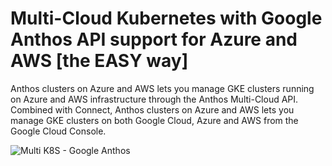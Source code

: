 # Multi-Cloud Kubernetes with Google Anthos API support for Azure and AWS [the EASY way]


Anthos clusters on Azure and AWS lets you manage GKE clusters running on Azure and AWS infrastructure through the Anthos Multi-Cloud API. Combined with Connect, Anthos clusters on Azure and AWS lets you manage GKE clusters on both Google Cloud, Azure and AWS from the Google Cloud Console.

![Multi K8S - Google Anthos](https://user-images.githubusercontent.com/104167951/165624023-2617bb55-4ef0-4076-801a-6daa48d0e8a1.jpeg)
